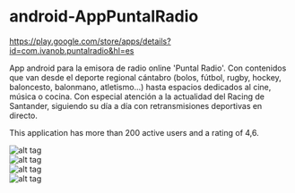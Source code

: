 android-AppPuntalRadio
======================
https://play.google.com/store/apps/details?id=com.ivanob.puntalradio&hl=es

App android para la emisora de radio online 'Puntal Radio'. Con contenidos que van desde el deporte regional cántabro (bolos, fútbol, rugby, hockey, baloncesto, balonmano, atletismo...) hasta espacios dedicados al cine, música o cocina. Con especial atención a la actualidad del Racing de Santander, siguiendo su día a día con retransmisiones deportivas en directo.

This application has more than 200 active users and a rating of 4,6.

![alt tag](https://lh3.ggpht.com/FI2RYChI7e-WwQ7ovh8uIu1KaYrxNTp5oVpd3P6iAAPAeJ19tSnj35zVrM5GNxqnyTg=h900-rw) </br>
![alt tag](https://lh3.ggpht.com/2w8YjnrRFBRVGUHFMr9AhBELP-KasZwH9ZmQQfKKNWgvlmj25x7GZc2GfPvTmn-b9fk=h900-rw) </br>
![alt tag](https://lh3.ggpht.com/Bw1r3xx8TCFez0X2P5xutGI0F99zsjgtAy-9bIPp4OJL-nKeHSmRzvDUu9HMoyyuAmu5=h900-rw) </br>
![alt tag](https://lh4.ggpht.com/y5k-_-lYiMmjeIcq2tt8BUlWX8XZumM0wT7eV-2mdtK5mnWdwNFKSUrP-J7Fo-Hwess=h900-rw) </br>

